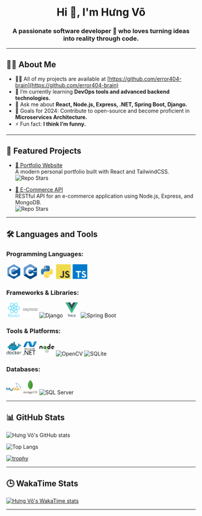 <h1 align="center">Hi 👋, I'm Hưng Võ</h1>
<h3 align="center">A passionate software developer 🚀 who loves turning ideas into reality through code.</h3>

---

## 🙋‍♂️ About Me

- 👨‍💻 All of my projects are available at [https://github.com/error404-brain](https://github.com/error404-brain)  
- 🌱 I’m currently learning **DevOps tools and advanced backend technologies.**  
- 💬 Ask me about **React, Node.js, Express, .NET, Spring Boot, Django.**  
- 🎯 Goals for 2024: Contribute to open-source and become proficient in **Microservices Architecture.**  
- ⚡ Fun fact: **I think I’m funny.**  

---

## 🚀 Featured Projects

- [🔗 Portfolio Website](https://github.com/error404-brain/portfolio-website)  
  A modern personal portfolio built with React and TailwindCSS.  
  ![Repo Stars](https://img.shields.io/github/stars/error404-brain/portfolio-website?style=social)

- [🔗 E-Commerce API](https://github.com/error404-brain/ecommerce-api)  
  RESTful API for an e-commerce application using Node.js, Express, and MongoDB.  
  ![Repo Stars](https://img.shields.io/github/stars/error404-brain/ecommerce-api?style=social)

---

## 🛠️ Languages and Tools

### Programming Languages:
<p align="left">
  <img src="https://raw.githubusercontent.com/devicons/devicon/master/icons/c/c-original.svg" alt="C" width="40" height="40"/>
  <img src="https://raw.githubusercontent.com/devicons/devicon/master/icons/cplusplus/cplusplus-original.svg" alt="C++" width="40" height="40"/>
  <img src="https://raw.githubusercontent.com/devicons/devicon/master/icons/python/python-original.svg" alt="Python" width="40" height="40"/>
  <img src="https://raw.githubusercontent.com/devicons/devicon/master/icons/javascript/javascript-original.svg" alt="JavaScript" width="40" height="40"/>
  <img src="https://raw.githubusercontent.com/devicons/devicon/master/icons/typescript/typescript-original.svg" alt="TypeScript" width="40" height="40"/>
</p>

### Frameworks & Libraries:
<p align="left">
  <img src="https://raw.githubusercontent.com/devicons/devicon/master/icons/react/react-original-wordmark.svg" alt="React" width="40" height="40"/>
  <img src="https://raw.githubusercontent.com/devicons/devicon/master/icons/express/express-original-wordmark.svg" alt="Express" width="40" height="40"/>
  <img src="https://cdn.worldvectorlogo.com/logos/django.svg" alt="Django" width="40" height="40"/>
  <img src="https://raw.githubusercontent.com/devicons/devicon/master/icons/vuejs/vuejs-original-wordmark.svg" alt="Vue.js" width="40" height="40"/>
  <img src="https://www.vectorlogo.zone/logos/springio/springio-icon.svg" alt="Spring Boot" width="40" height="40"/>
</p>

### Tools & Platforms:
<p align="left">
  <img src="https://raw.githubusercontent.com/devicons/devicon/master/icons/docker/docker-original-wordmark.svg" alt="Docker" width="40" height="40"/>
  <img src="https://raw.githubusercontent.com/devicons/devicon/master/icons/dot-net/dot-net-original-wordmark.svg" alt=".NET" width="40" height="40"/>
  <img src="https://raw.githubusercontent.com/devicons/devicon/master/icons/nodejs/nodejs-original-wordmark.svg" alt="Node.js" width="40" height="40"/>
  <img src="https://www.vectorlogo.zone/logos/opencv/opencv-icon.svg" alt="OpenCV" width="40" height="40"/>
  <img src="https://www.vectorlogo.zone/logos/sqlite/sqlite-icon.svg" alt="SQLite" width="40" height="40"/>
</p>

### Databases:
<p align="left">
  <img src="https://raw.githubusercontent.com/devicons/devicon/master/icons/mysql/mysql-original-wordmark.svg" alt="MySQL" width="40" height="40"/>
  <img src="https://raw.githubusercontent.com/devicons/devicon/master/icons/mongodb/mongodb-original-wordmark.svg" alt="MongoDB" width="40" height="40"/>
  <img src="https://www.svgrepo.com/show/303229/microsoft-sql-server-logo.svg" alt="SQL Server" width="40" height="40"/>
</p>

---

## 📊 GitHub Stats

![Hưng Võ's GitHub stats](https://github-readme-stats.vercel.app/api?username=error404-brain&show_icons=true&theme=radical)

![Top Langs](https://github-readme-stats.vercel.app/api/top-langs/?username=error404-brain&layout=compact&theme=radical)

[![trophy](https://github-profile-trophy.vercel.app/?username=error404-brain&theme=onedark)](https://github.com/ryo-ma/github-profile-trophy)

---

## 🕒 WakaTime Stats

[![Hưng Võ's WakaTime stats](https://github-readme-stats.vercel.app/api/wakatime?username=error404-brain)](https://github.com/anuraghazra/github-readme-stats)

---

